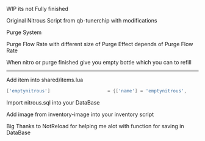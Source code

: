 WIP its not Fully finished

Original Nitrous Script from qb-tunerchip with modifications

Purge System

Purge Flow Rate with different size of Purge Effect depends of Purge Flow Rate

When nitro or purge finished give you empty bottle which you can to refill

---------------------------------------------------------------------------------------------------------------------------------------------------------------------

Add item into shared/items.lua
```lua
['emptynitrous'] 				 	 = {['name'] = 'emptynitrous', 			  	  		['label'] = 'Empty Bottle', 					['weight'] = 1000, 		['type'] = 'item', 		['image'] = 'emptynitrous.png', 				['unique'] = true, 	['useable'] = false, 	['shouldClose'] = true,	   ['combinable'] = nil,   ['description'] = 'Empty bottle of nitrous. You have to Refil'},
```

Import nitrous.sql into your DataBase

Add image from inventory-image into your inventory script

Big Thanks to NotReload for helping me alot with function for saving in DataBase

